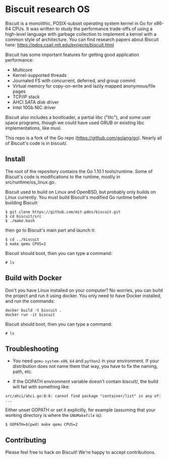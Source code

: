 # Biscuit research OS

Biscuit is a monolithic, POSIX-subset operating system kernel in Go for x86-64
CPUs. It was written to study the performance trade-offs of using a high-level
language with garbage collection to implement a kernel with a common style of
architecture. You can find research papers about Biscuit here:
https://pdos.csail.mit.edu/projects/biscuit.html

Biscuit has some important features for getting good application performance:

- Multicore
- Kernel-supported threads
- Journaled FS with concurrent, deferred, and group commit
- Virtual memory for copy-on-write and lazily mapped anonymous/file pages
- TCP/IP stack
- AHCI SATA disk driver
- Intel 10Gb NIC driver

Biscuit also includes a bootloader, a partial libc ("litc"), and some user
space programs, though we could have used GRUB or existing libc
implementations, like musl.

This repo is a fork of the Go repo (https://github.com/golang/go). Nearly all
of Biscuit's code is in biscuit/.

## Install

The root of the repository contains the Go 1.10.1 tools/runtime. Some of
Biscuit's code is modifications to the runtime, mostly in
src/runtime/os_linux.go.

Biscuit used to build on Linux and OpenBSD, but probably only builds on Linux
currently. You must build Biscuit's modified Go runtime before building
Biscuit:

```
$ git clone https://github.com/mit-pdos/biscuit.git
$ cd biscuit/src
$ ./make.bash
```

then go to Biscuit's main part and launch it:

```
$ cd ../biscuit
$ make qemu CPUS=2
```

Biscuit should boot, then you can type a command:

```
# ls
```

## Build with Docker

Don't you have Linux installed on your computer? No worries, you can build the project and run it using docker. You only need to have Docker installed, and run the commands:

```
docker build -t biscuit .
docker run -it biscuit
```

Biscuit should boot, then you can type a command:

```
# ls
```

## Troubleshooting

- You need `qemu-system-x86_64` and `python2` in your environment. If your distribution does not name them that way, you have to fix the naming, path, etc.

- If the GOPATH environment variable doesn't contain biscuit/, the build will fail with something like:

```
src/ahci/ahci.go:8:8: cannot find package "container/list" in any of:
...
```

Either unset GOPATH or set it explicitly, for example (assuming that your working directory is where the `GNUMakefile` is):

```
$ GOPATH=$(pwd) make qemu CPUS=2
```

## Contributing

Please feel free to hack on Biscuit! We're happy to accept contributions.
